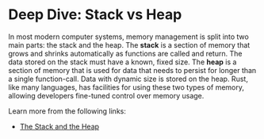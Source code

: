 # Deep Dive: Stack vs Heap

In most modern computer systems, memory management is split into two main parts: the stack and the heap. The **stack** is a section of memory that grows and shrinks automatically as functions are called and return. The data stored on the stack must have a known, fixed size. The **heap** is a section of memory that is used for data that needs to persist for longer than a single function-call. Data with dynamic size is stored on the heap. Rust, like many languages, has facilities for using these two types of memory, allowing developers fine-tuned control over memory usage.

Learn more from the following links:

- [The Stack and the Heap](https://web.mit.edu/rust-lang_v1.25/arch/amd64_ubuntu1404/share/doc/rust/html/book/first-edition/the-stack-and-the-heap.html)